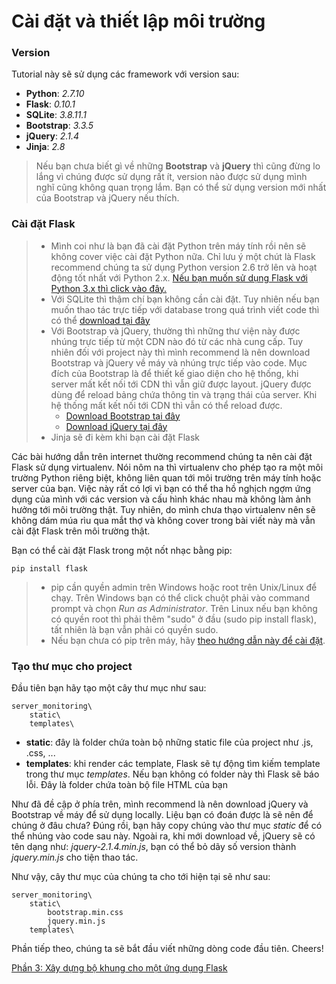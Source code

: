 # Cài đặt và thiết lập môi trường
### Version
Tutorial này sẽ sử dụng các framework với version sau:
+ <strong>Python</strong>: <em>2.7.10</em>
+ <strong>Flask</strong>: <em>0.10.1</em>
+ <strong>SQLite</strong>: <em>3.8.11.1</em>
+ <strong>Bootstrap</strong>: <em>3.3.5</em>
+ <strong>jQuery</strong>: <em>2.1.4</em>
+ <strong>Jinja</strong>: <em>2.8</em>

> Nếu bạn chưa biết gì về những <strong>Bootstrap</strong> và <strong>jQuery</strong> thì cũng đừng lo lắng vì chúng được sử dụng rất ít, version nào được sử dụng mình nghĩ cũng không quan trọng lắm. Bạn có thể sử dụng version mới nhất của Bootstrap và jQuery nếu thích.

### Cài đặt Flask
> + Mình coi như là bạn đã cài đặt Python trên máy tính rồi nên sẽ không cover việc cài đặt Python nữa. Chỉ lưu ý một chút là Flask recommend chúng ta sử dụng Python version 2.6 trở lên và hoạt động tốt nhất với Python 2.x. <a href="http://flask.pocoo.org/docs/0.10/python3/#python3-support">Nếu bạn muốn sử dụng Flask với Python 3.x thì click vào đây.</a>
> + Với SQLite thì thậm chí bạn không cần cài đặt. Tuy nhiên nếu bạn muốn thao tác trực tiếp với database trong quá trình viết code thì có thể <a href="https://www.sqlite.org/download.html">download tại đây</a>
> + Với Bootstrap và jQuery, thường thì những thư viện này được nhúng trực tiếp từ một CDN nào đó từ các nhà cung cấp. Tuy nhiên đối với project này thì mình recommend là nên download Bootstrap và jQuery về máy và nhúng trực tiếp vào code. Mục đích của Bootstrap là để thiết kế giao diện cho hệ thống, khi server mất kết nối tới CDN thì vẫn giữ được layout. jQuery được dùng để reload bảng chứa thông tin và trạng thái của server. Khi hệ thống mất kết nối tới CDN thì vẫn có thể reload được.
> 	+ <a href="https://maxcdn.bootstrapcdn.com/bootstrap/3.3.5/css/bootstrap.min.css">Download Bootstrap tại đây</a>
> 	+ <a href="http://code.jquery.com/jquery-2.1.4.min.js">Download jQuery tại đây</a>
> + Jinja sẽ đi kèm khi bạn cài đặt Flask

Các bài hướng dẫn trên internet thường recommend chúng ta nên cài đặt Flask sử dụng virtualenv. Nói nôm na thì virtualenv cho phép tạo ra một môi trường Python riêng biệt, không liên quan tới môi trường trên máy tính hoặc server của bạn. Việc này rất có lợi vì bạn có thể tha hồ nghịch ngợm ứng dụng của mình với các version và cấu hình khác nhau mà không làm ảnh hưởng tới môi trường thật. Tuy nhiên, do mình chưa thạo virtualenv nên sẽ không dám múa rìu qua mắt thợ và không cover trong bài viết này mà vẫn cài đặt Flask trên môi trường thật. 

Bạn có thể cài đặt Flask trong một nốt nhạc bằng pip:
```
pip install flask
```

> + pip cần quyền admin trên Windows hoặc root trên Unix/Linux để chạy. Trên Windows bạn có thể click chuột phải vào command prompt và chọn <em>Run as Administrator</em>. Trên Linux nếu bạn không có quyền root thì phải thêm "sudo" ở đầu (sudo pip install flask), tất nhiên là bạn vẫn phải có quyền sudo.
> + Nếu bạn chưa có pip trên máy, hãy <a href="https://pip.pypa.io/en/latest/installing.html">theo hướng dẫn này để cài đặt</a>.

### Tạo thư mục cho project
Đầu tiên bạn hãy tạo một cây thư mục như sau:
```
server_monitoring\
	static\
	templates\
```

+ <strong>static</strong>: đây là folder chứa toàn bộ những static file của project như .js, .css, ... 
+ <strong>templates</strong>: khi render các template, Flask sẽ tự động tìm kiếm template trong thư mục <em>templates</em>. Nếu bạn không có folder này thì Flask sẽ báo lỗi. Đây là folder chứa toàn bộ file HTML của bạn

Như đã đề cập ở phía trên, mình recommend là nên download jQuery và Bootstrap về máy để sử dụng locally. Liệu bạn có đoán được là sẽ nên để chúng ở đâu chưa? Đúng rồi, bạn hãy copy chúng vào thư mục <em>static</em> để có thể nhúng vào code sau này. Ngoài ra, khi mới download về, jQuery sẽ có tên dạng như: <em>jquery-2.1.4.min.js</em>, bạn có thể bỏ dãy số version thành <em>jquery.min.js</em> cho tiện thao tác.

Như vậy, cây thư mục của chúng ta cho tới hiện tại sẽ như sau:
```
server_monitoring\
	static\
		bootstrap.min.css
		jquery.min.js
	templates\
```
Phần tiếp theo, chúng ta sẽ bắt đầu viết những dòng code đầu tiên. Cheers!

<a href="https://github.com/hoanvu/basic_flask_tutorial/blob/master/2.%20X%C3%A2y%20d%E1%BB%B1ng%20b%E1%BB%99%20khung%20cho%20m%E1%BB%99t%20%E1%BB%A9ng%20d%E1%BB%A5ng%20Flask.md">Phần 3: Xây dựng bộ khung cho một ứng dụng Flask</a>